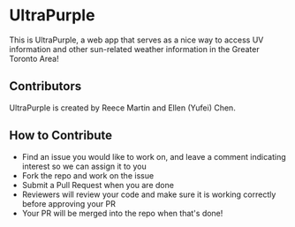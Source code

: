 # UltraPurple

This is UltraPurple, a web app that serves as a nice way to access UV 
information and other sun-related weather information in the Greater 
Toronto Area!

## Contributors

UltraPurple is created by Reece Martin and Ellen (Yufei) Chen. 

## How to Contribute

* Find an issue you would like to work on, and leave a comment indicating interest so we can assign it to you
* Fork the repo and work on the issue
* Submit a Pull Request when you are done
* Reviewers will review your code and make sure it is working correctly before approving your PR
* Your PR will be merged into the repo when that's done! 
